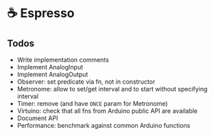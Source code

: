 # ☕️ Espresso

## Todos

- Write implementation comments
- Implement AnalogInput
- Implement AnalogOutput
- Observer: set predicate via fn, not in constructor
- Metronome: allow to set/get interval and to start without specifying interval
- Timer: remove (and have `ONCE` param for Metronome)
- Virtuino: check that all fns from Arduino public API are available
- Document API
- Performance: benchmark against common Arduino functions
